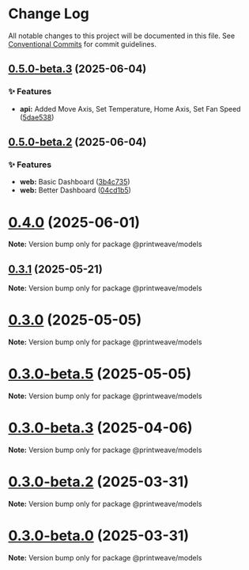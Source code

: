 # Change Log

All notable changes to this project will be documented in this file.
See [Conventional Commits](https://conventionalcommits.org) for commit guidelines.

## [0.5.0-beta.3](https://github.com/PrintWeave/PrintWeave/compare/v0.5.0-beta.2...v0.5.0-beta.3) (2025-06-04)

### ✨ Features

* **api:** Added Move Axis, Set Temperature, Home Axis, Set Fan Speed ([5dae538](https://github.com/PrintWeave/PrintWeave/commit/5dae538b1f8b9e708bfbad9c66167f907bbd948a))

## [0.5.0-beta.2](https://github.com/PrintWeave/PrintWeave/compare/v0.5.0-beta.1...v0.5.0-beta.2) (2025-06-04)

### ✨ Features

* **web:** Basic Dashboard ([3b4c735](https://github.com/PrintWeave/PrintWeave/commit/3b4c735349d65b1d829a3be8261ec8bac1fe62d3))
* **web:** Better Dashboard ([04cd1b5](https://github.com/PrintWeave/PrintWeave/commit/04cd1b5e2786ce3708d2810a5fa58714c0bd3898))

# [0.4.0](https://github.com/PrintWeave/PrintWeave/compare/v0.3.1...v0.4.0) (2025-06-01)

**Note:** Version bump only for package @printweave/models

## [0.3.1](https://github.com/PrintWeave/PrintWeave/compare/v1.0.1...v0.3.1) (2025-05-21)

**Note:** Version bump only for package @printweave/models

# [0.3.0](https://github.com/PrintWeave/PrintWeave/compare/v0.3.0-beta.5...v0.3.0) (2025-05-05)

**Note:** Version bump only for package @printweave/models

# [0.3.0-beta.5](https://github.com/PrintWeave/PrintWeave/compare/v0.3.0-beta.4...v0.3.0-beta.5) (2025-05-05)

**Note:** Version bump only for package @printweave/models

# [0.3.0-beta.3](https://github.com/PrintWeave/PrintWeave/compare/v0.3.0-beta.2...v0.3.0-beta.3) (2025-04-06)

**Note:** Version bump only for package @printweave/models

# [0.3.0-beta.2](https://github.com/PrintWeave/PrintWeave/compare/v0.3.0-beta.1...v0.3.0-beta.2) (2025-03-31)

**Note:** Version bump only for package @printweave/models

# [0.3.0-beta.0](https://github.com/PrintWeave/PrintWeave/compare/v0.2.0-beta.5...v0.3.0-beta.0) (2025-03-31)

**Note:** Version bump only for package @printweave/models
